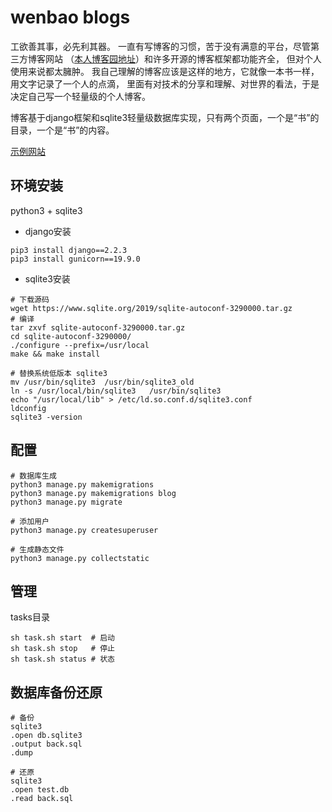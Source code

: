 # wenbao blogs

工欲善其事，必先利其器。 一直有写博客的习惯，苦于没有满意的平台，尽管第三方博客网站 （[本人博客园地址](https://cnblogs.com/wenbao)）和许多开源的博客框架都功能齐全， 但对个人使用来说都太臃肿。 我自己理解的博客应该是这样的地方，它就像一本书一样，用文字记录了一个人的点滴， 里面有对技术的分享和理解、对世界的看法，于是决定自己写一个轻量级的个人博客。

博客基于django框架和sqlite3轻量级数据库实现，只有两个页面，一个是“书”的目录，一个是“书”的内容。

[示例网站](http://www.oabnew.com/myblog)

## 环境安装

python3 + sqlite3

* django安装

```shell
pip3 install django==2.2.3
pip3 install gunicorn==19.9.0
```

* sqlite3安装

```shell
# 下载源码
wget https://www.sqlite.org/2019/sqlite-autoconf-3290000.tar.gz
# 编译
tar zxvf sqlite-autoconf-3290000.tar.gz 
cd sqlite-autoconf-3290000/
./configure --prefix=/usr/local
make && make install

# 替换系统低版本 sqlite3
mv /usr/bin/sqlite3  /usr/bin/sqlite3_old
ln -s /usr/local/bin/sqlite3   /usr/bin/sqlite3
echo "/usr/local/lib" > /etc/ld.so.conf.d/sqlite3.conf
ldconfig
sqlite3 -version
```

## 配置

```shell
# 数据库生成
python3 manage.py makemigrations
python3 manage.py makemigrations blog
python3 manage.py migrate

# 添加用户
python3 manage.py createsuperuser

# 生成静态文件
python3 manage.py collectstatic
```

## 管理

tasks目录

```shell
sh task.sh start  # 启动
sh task.sh stop   # 停止
sh task.sh status # 状态
```

## 数据库备份还原

```shell
# 备份
sqlite3
.open db.sqlite3
.output back.sql
.dump

# 还原
sqlite3
.open test.db
.read back.sql
```

